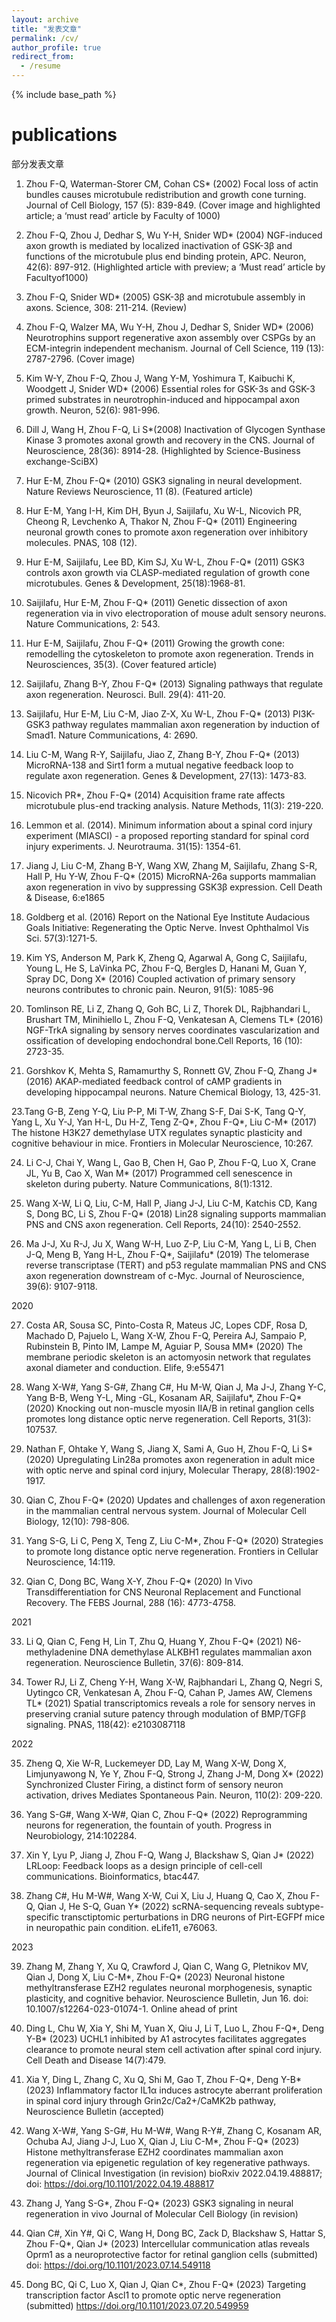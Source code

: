 ```yaml
---
layout: archive
title: "发表文章"
permalink: /cv/
author_profile: true
redirect_from:
  - /resume
---
```


{% include base_path %}

publications
======
部分发表文章



1. Zhou F-Q, Waterman-Storer CM, Cohan CS* (2002) Focal loss of actin bundles causes microtubule redistribution and growth cone turning.  Journal of Cell Biology, 157 (5): 839-849. (Cover image and highlighted article; a ‘must read’ article by Faculty of 1000)



2. Zhou F-Q, Zhou J, Dedhar S, Wu Y-H, Snider WD* (2004) NGF-induced axon growth is mediated by localized inactivation of GSK-3β and functions of the microtubule plus end binding protein, APC. Neuron, 42(6): 897-912. (Highlighted article with preview; a ‘Must read’ article by Facultyof1000)



3. Zhou F-Q, Snider WD* (2005) GSK-3β and microtubule assembly in axons. Science, 308: 211-214. (Review)



4. Zhou F-Q, Walzer MA, Wu Y-H, Zhou J, Dedhar S, Snider WD*  (2006) Neurotrophins support regenerative axon assembly over CSPGs by an ECM-integrin independent mechanism. Journal of Cell Science, 119 (13): 2787-2796. (Cover image)



5. Kim W-Y, Zhou F-Q, Zhou J, Wang Y-M, Yoshimura T, Kaibuchi K, Woodgett J, Snider WD* (2006) Essential roles for GSK-3s and GSK-3 primed substrates in neurotrophin-induced and hippocampal axon growth.  Neuron, 52(6): 981-996.



6. Dill J, Wang H, Zhou F-Q, Li S*(2008) Inactivation of Glycogen Synthase Kinase 3 promotes axonal growth and recovery in the CNS. Journal of Neuroscience, 28(36): 8914-28. (Highlighted by Science-Business exchange-SciBX)



7. Hur E-M, Zhou F-Q* (2010) GSK3 signaling in neural development. Nature Reviews Neuroscience, 11 (8). (Featured article)



8. Hur E-M, Yang I-H, Kim DH, Byun J, Saijilafu, Xu W-L, Nicovich PR, Cheong R, Levchenko A, Thakor N, Zhou F-Q* (2011) Engineering neuronal growth cones to promote axon regeneration over inhibitory molecules. PNAS, 108 (12). 



9. Hur E-M, Saijilafu, Lee BD, Kim SJ, Xu W-L, Zhou F-Q* (2011) GSK3 controls axon growth via CLASP-mediated regulation of growth cone microtubules. Genes & Development, 25(18):1968-81.



10. Saijilafu, Hur E-M, Zhou F-Q* (2011) Genetic dissection of axon regeneration via in vivo electroporation of mouse adult sensory neurons. Nature Communications, 2: 543.



11. Hur E-M, Saijilafu, Zhou F-Q* (2011) Growing the growth cone: remodelling the cytoskeleton to promote axon regeneration. Trends in Neurosciences, 35(3).  (Cover featured article)



12. Saijilafu, Zhang B-Y, Zhou F-Q* (2013) Signaling pathways that regulate axon regeneration. Neurosci. Bull. 29(4): 411-20.



13. Saijilafu, Hur E-M, Liu C-M, Jiao Z-X, Xu W-L, Zhou F-Q* (2013) PI3K-GSK3 pathway regulates mammalian axon regeneration by induction of Smad1. Nature Communications, 4: 2690.



14. Liu C-M, Wang R-Y, Saijilafu, Jiao Z, Zhang B-Y, Zhou F-Q* (2013) MicroRNA-138 and Sirt1 form a mutual negative feedback loop to regulate axon regeneration. Genes & Development, 27(13): 1473-83.



16. Nicovich PR*, Zhou F-Q* (2014) Acquisition frame rate affects microtubule plus-end tracking analysis. Nature Methods, 11(3): 219-220.



17. Lemmon et al. (2014). Minimum information about a spinal cord injury experiment (MIASCI) - a proposed reporting standard for spinal cord injury experiments. J. Neurotrauma. 31(15): 1354-61.



18. Jiang J, Liu C-M, Zhang B-Y, Wang XW, Zhang M, Saijilafu, Zhang S-R, Hall P, Hu Y-W, Zhou F-Q* (2015) MicroRNA-26a supports mammalian axon regeneration in vivo by suppressing GSK3β expression. Cell Death & Disease, 6:e1865



19. Goldberg et al. (2016) Report on the National Eye Institute Audacious Goals Initiative: Regenerating the Optic Nerve. Invest Ophthalmol Vis Sci. 57(3):1271-5.



20. Kim YS, Anderson M, Park K, Zheng Q, Agarwal A, Gong C, Saijilafu, Young L, He S, LaVinka PC, Zhou F-Q, Bergles D, Hanani M, Guan Y, Spray DC, Dong X* (2016) Coupled activation of primary sensory neurons contributes to chronic pain. Neuron, 91(5): 1085-96



21. Tomlinson RE, Li Z, Zhang Q, Goh BC, Li Z, Thorek DL, Rajbhandari L, Brushart TM, Minihiello L, Zhou F-Q, Venkatesan A, Clemens TL* (2016) NGF-TrkA signaling by sensory nerves coordinates vascularization and ossification of developing endochondral bone.Cell Reports, 16 (10): 2723-35. 



22. Gorshkov K, Mehta S, Ramamurthy S, Ronnett GV, Zhou F-Q, Zhang J* (2016) AKAP-mediated feedback control of cAMP gradients in developing hippocampal neurons. Nature Chemical Biology, 13, 425-31.



23.Tang G-B, Zeng Y-Q, Liu P-P, Mi T-W, Zhang S-F, Dai S-K, Tang Q-Y, Yang L, Xu Y-J, Yan H-L, Du H-Z, Teng Z-Q*, Zhou F-Q*, Liu C-M* (2017) The histone H3K27 demethylase UTX regulates synaptic plasticity and cognitive behaviour in mice. Frontiers in Molecular Neuroscience, 10:267.



24. Li C-J, Chai Y, Wang L, Gao B, Chen H, Gao P, Zhou F-Q, Luo X, Crane JL, Yu B, Cao X, Wan M* (2017) Programmed cell senescence in skeleton during puberty. Nature Communications, 8(1):1312.



25. Wang X-W, Li Q, Liu, C-M, Hall P, Jiang J-J, Liu C-M, Katchis CD, Kang S, Dong BC, Li S, Zhou F-Q* (2018) Lin28 signaling supports mammalian PNS and CNS axon regeneration. Cell Reports, 24(10): 2540-2552.



26. Ma J-J, Xu R-J, Ju X, Wang W-H, Luo Z-P, Liu C-M, Yang L, Li B, Chen J-Q, Meng B, Yang H-L, Zhou F-Q*, Saijilafu* (2019) The telomerase reverse transcriptase (TERT) and p53 regulate mammalian PNS and CNS axon regeneration downstream of c-Myc. Journal of Neuroscience, 39(6): 9107-9118.



2020



27. Costa AR, Sousa SC, Pinto-Costa R, Mateus JC, Lopes CDF, Rosa D, Machado D, Pajuelo L, Wang X-W, Zhou F-Q, Pereira AJ, Sampaio P, Rubinstein B, Pinto IM, Lampe M, Aguiar P, Sousa MM* (2020) The membrane periodic skeleton is an actomyosin network that regulates axonal diameter and conduction. Elife, 9:e55471  



28. Wang X-W#, Yang S-G#, Zhang C#, Hu M-W, Qian J, Ma J-J, Zhang Y-C, Yang B-B, Weng Y-L, Ming -GL, Kosanam AR, Saijilafu*, Zhou F-Q* (2020) Knocking out non-muscle myosin IIA/B in retinal ganglion cells promotes long distance optic nerve regeneration. Cell Reports, 31(3): 107537.



29. Nathan F, Ohtake Y, Wang S, Jiang X, Sami A, Guo H, Zhou F-Q, Li S* (2020) Upregulating Lin28a promotes axon regeneration in adult mice with optic nerve and spinal cord injury, Molecular Therapy, 28(8):1902-1917.



30. Qian C, Zhou F-Q* (2020) Updates and challenges of axon regeneration in the mammalian central nervous system. Journal of Molecular Cell Biology, 12(10): 798-806.



31. Yang S-G, Li C, Peng X, Teng Z, Liu C-M*, Zhou F-Q* (2020) Strategies to promote long distance optic nerve regeneration. Frontiers in Cellular Neuroscience, 14:119.



32. Qian C, Dong BC, Wang X-Y, Zhou F-Q* (2020) In Vivo Transdifferentiation for CNS Neuronal Replacement and Functional Recovery. The FEBS Journal, 288 (16): 4773-4758.



2021



33. Li Q, Qian C, Feng H, Lin T, Zhu Q, Huang Y, Zhou F-Q* (2021) N6-methyladenine DNA demethylase ALKBH1 regulates mammalian axon regeneration. Neuroscience Bulletin, 37(6): 809-814.



34. Tower  RJ, Li Z, Cheng Y-H, Wang X-W, Rajbhandari L, Zhang Q, Negri S, Uytingco CR, Venkatesan A, Zhou F-Q, Cahan P, James AW, Clemens TL* (2021) Spatial transcriptomics reveals a role for sensory nerves in preserving cranial suture patency through modulation of BMP/TGFβ signaling. PNAS, 118(42): e2103087118



2022



35. Zheng Q, Xie W-R, Luckemeyer DD, Lay M, Wang X-W, Dong X, Limjunyawong N, Ye Y, Zhou F-Q, Strong J, Zhang J-M, Dong X* (2022) Synchronized Cluster Firing, a distinct form of sensory neuron activation, drives Mediates Spontaneous Pain. Neuron, 110(2): 209-220.



36. Yang S-G#, Wang X-W#, Qian C, Zhou F-Q* (2022) Reprogramming neurons for regeneration, the fountain of youth. Progress in Neurobiology, 214:102284.



37. Xin Y, Lyu P, Jiang J, Zhou F-Q, Wang J, Blackshaw S, Qian J* (2022) LRLoop: Feedback loops as a design principle of cell-cell communications. Bioinformatics, btac447. 



38. Zhang C#, Hu M-W#, Wang X-W, Cui X, Liu J, Huang Q, Cao X, Zhou F-Q, Qian J, He S-Q, Guan Y* (2022) scRNA-sequencing reveals subtype-specific transctiptomic perturbations in DRG neurons of Pirt-EGFPf mice in neuropathic pain condition. eLife11, e76063.



2023




39. Zhang M, Zhang Y, Xu Q, Crawford J, Qian C, Wang G, Pletnikov MV, Qian J, Dong X, Liu C-M*, Zhou F-Q* (2023) Neuronal histone methyltransferase EZH2 regulates neuronal morphogenesis, synaptic plasticity, and cognitive behavior. Neuroscience Bulletin, Jun 16. doi: 10.1007/s12264-023-01074-1. Online ahead of print




40. Ding L, Chu W, Xia Y, Shi M, Yuan X, Qiu J, Li T, Luo L, Zhou F-Q*, Deng Y-B* (2023) UCHL1 inhibited by A1 astrocytes facilitates aggregates clearance to promote neural stem cell activation after spinal cord injury.  Cell Death and Disease 14(7):479.



41. Xia Y, Ding L, Zhang C, Xu Q, Shi M, Gao T, Zhou F-Q*, Deng Y-B* (2023) Inflammatory factor IL1α induces astrocyte aberrant proliferation in spinal cord injury through Grin2c/Ca2+/CaMK2b pathway, Neuroscience Bulletin (accepted)



42. Wang X-W#, Yang S-G#, Hu M-W#, Wang R-Y#, Zhang C,  Kosanam AR, Ochuba AJ, Jiang J-J, Luo X, Qian J, Liu C-M*, Zhou F-Q* (2023) Histone methyltransferase EZH2 coordinates mammalian axon regeneration via epigenetic regulation of key regenerative pathways. Journal of Clinical Investigation (in revision) bioRxiv 2022.04.19.488817; doi: https://doi.org/10.1101/2022.04.19.488817 



43. Zhang J, Yang S-G*, Zhou F-Q* (2023) GSK3 signaling in neural regeneration in vivo Journal of Molecular Cell Biology (in revision)



44. Qian C#, Xin Y#, Qi C, Wang H, Dong BC, Zack D, Blackshaw S, Hattar S, Zhou F-Q*, Qian J* (2023) Intercellular communication atlas reveals Oprm1 as a neuroprotective factor for retinal ganglion cells (submitted) doi: https://doi.org/10.1101/2023.07.14.549118



45. Dong BC, Qi C, Luo X, Qian J, Qian C*, Zhou F-Q* (2023) Targeting transcription factor Ascl1 to promote optic nerve regeneration (submitted)  https://doi.org/10.1101/2023.07.20.549959


